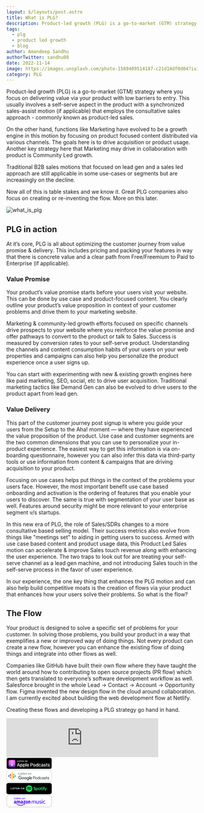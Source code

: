 ```yaml
---
layout: $/layouts/post.astro
title: What is PLG?
description: Product-led growth (PLG) is a go-to-market (GTM) strategy where you focus on delivering value via your product with low barriers to entry.
tags:
  - plg
  - product led growth
  - blog
author: Amandeep Sandhu
authorTwitter: sandhu08
date: 2022-11-14
image: https://images.unsplash.com/photo-1589409514187-c21d14df0d04?ixid=MnwxMjA3fDB8MHxwaG90by1wYWdlfHx8fGVufDB8fHx8&ixlib=rb-1.2.1&auto=format&fit=crop&w=1650&q=80
category: PLG
---
```


Product-led growth (PLG) is a go-to-market (GTM) strategy where you focus on delivering value via your product with low barriers to entry. This usually involves a self-serve aspect in the product with a synchronized sales-assist motion (if applicable) that employs the consultative sales approach - commonly known as product-led sales. 

On the other hand, functions like Marketing have evolved to be a growth engine in this motion by focusing on product focused content distributed via various channels. The goals here is to drive acquisition or product usage. Another key strategy here that Marketing may drive in collaboration with product is Community Led growth. 

Traditional B2B sales motions that focused on lead gen and a sales led approach are still applicable in some use-cases or segments but are increasingly on the decline. 

Now all of this is table stakes and we know it. Great PLG companies also focus on creating or re-inventing the flow. More on this later.

![what_is_plg](https://user-images.githubusercontent.com/14086319/201532907-4ece9271-20eb-4c72-8581-337bb851a44d.png)

## PLG in action

At it’s core, PLG is all about optimizing the customer journey from value promise & delivery. This includes pricing and packing your features in way that there is concrete value and a clear path from Free/Freemium to Paid to Enterprise (if applicable).

### Value Promise

Your product’s value promise starts before your users visit your website. This can be done by use case and product-focused content. You clearly outline your product’s value proposition in context of your customer problems and drive them to your marketing website.

Marketing & community-led growth efforts focused on specific channels drive prospects to your website where you reinforce the value promise and offer pathways to convert to the product or talk to Sales. Success is measured by conversion rates to your self-serve product. Understanding the channels and content consumption habits of your users on your web properties and campaigns can also help you personalize the product experience once a user signs up.

You can start with experimenting with new & existing growth engines here like paid marketing, SEO, social, etc to drive user acquisition. Traditional marketing tactics like Demand Gen can also be evolved to drive users to the product apart from lead gen.

### Value Delivery

This part of the customer journey post signup is where you guide your users from the Setup to the Aha! moment — where they have experienced the value proposition of the product. Use case and customer segments are the two common dimensions that you can use to personalize your in-product experience. The easiest way to get this information is via on-boarding questionnaire, however you can also infer this data via third-party tools or use information from content & campaigns that are driving acquisition to your product.

Focusing on use cases helps put things in the context of the problems your users face. However, the most important benefit use case based onboarding and activation is the ordering of features that you enable your users to discover. The same is true with segmentation of your user base as well. Features around security might be more relevant to your enterprise segment v/s startups.

In this new era of PLG, the role of Sales/SDRs changes to a more consultative based selling model. Their success metrics also evolve from things like "meetings set" to aiding in getting users to success. Armed with use case based content and product usage data, this Product Led Sales motion can accelerate & improve Sales touch revenue along with enhancing the user experience. The two traps to look out for are treating your self-serve channel as a lead gen machine, and not introducing Sales touch in the self-serve process in the favor of user experience.

In our experience, the one key thing that enhances the PLG motion and can also help build competitive moats is the creation of flows via your product that enhances how your users solve their problems. So what is the flow?

## The Flow

Your product is designed to solve a specific set of problems for your customer. In solving those problems, you build your product in a way that exemplifies a new or improved way of doing things. Not every product can create a new flow, however you can enhance the existing flow of doing things and integrate into other flows as well.

Companies like GitHub have built their own flow where they have taught the world around how to contributing to open source projects (PR flow) which then gets translated to everyone’s software development workflow as well. Salesforce brought in the whole Lead → Contact → Account → Opportunity flow. Figma invented the new design flow in the cloud around collaboration. I am currently excited about building the web development flow at Netlify.

Creating these flows and developing a PLG strategy go hand in hand.

<iframe src="https://anchor.fm/isplg/embed" height="102px" width="400px" frameborder="0" scrolling="no"></iframe>

<div class="right"><div id="ios"><a aria-label="apple-podcasts" href="https://podcasts.apple.com/us/podcast/podnews-podcasting-news/id1325018583?ls=1&amp;at=11lo6V&amp;ct=podnews_footer"><svg xmlns="http://www.w3.org/2000/svg" xmlns:xlink="http://www.w3.org/1999/xlink" width="120" height="33" viewBox="0 0 164.9 40"><linearGradient id="a" gradientUnits="userSpaceOnUse" x1="20.1" x2="20.1" y1="7.4" y2="32.6"><stop offset="0" stop-color="#f452ff"></stop><stop offset="1" stop-color="#832bc1"></stop></linearGradient><rect stroke-width="1" stroke="#a6a6a6" rx="6" height="40" width="163" y="0" x="1" fill="#000"></rect><path d="M32.2 29.2a5.3 5.3 0 01-1.6 2.1 5.3 5.3 0 01-1.8 1c-.8.2-1.8.3-3 .3H14.4a11 11 0 01-3-.3 5.3 5.3 0 01-1.8-1 5.3 5.3 0 01-1.6-2 9.9 9.9 0 01-.5-3.6V14.3c0-.9 0-2.3.5-3.5a5.3 5.3 0 011.6-2.1 5.3 5.3 0 011.8-1 11 11 0 013-.3h11.4c1.2 0 2.2.1 3 .3a5.3 5.3 0 013.4 3c.5 1.3.5 2.7.5 3.6v11.4c0 .9 0 2.3-.5 3.5z" fill="url(#a)" fill-rule="evenodd"></path><g fill="#fff"><path d="M22 21.9c-.5-.4-1.1-.7-1.9-.7s-1.4.3-1.8.7a1.2 1.2 0 00-.4.7v2l.4 2.8.3 1.4c.2.5.7.9 1.5.9s1.3-.4 1.5-1l.3-1.3.3-2.9v-1.9a1.2 1.2 0 00-.3-.7zm-4-3.6a2 2 0 002.1 2 2 2 0 002-2 2 2 0 00-2-2 2 2 0 00-2 2zm2-8a8.9 8.9 0 00-2.8 17.1l.1-.1-.1-1-.2-.2a7.7 7.7 0 01-4.6-7.1 7.7 7.7 0 017.6-7.7 7.7 7.7 0 017.8 7.8c0 3.1-1.9 5.8-4.6 7l-.2.3-.1.9.1.1c3.5-1.2 6-4.5 6-8.3a8.9 8.9 0 00-9-8.9zm0 4c2.6-.1 4.9 2 4.9 4.8a4.8 4.8 0 01-1.5 3.5l-.1.2a8.5 8.5 0 010 1l.1.2a6 6 0 10-6.6 0l.2-.1v-1c0-.2-.1-.3-.2-.3-1-1-1.5-2.2-1.5-3.7a4.8 4.8 0 014.6-4.6zm26.2 13.5h-4.7l-1.1 3.4h-2l4.4-12.4H45l4.5 12.4h-2zM42 26.3h3.7L44 20.8zm17 .4c0 2.8-1.4 4.6-3.7 4.6-1.3 0-2.3-.6-2.8-1.6v4.5h-2v-12h1.8v1.4c.6-1 1.7-1.6 3-1.6 2.3 0 3.8 1.8 3.8 4.7zm-1.8 0c0-1.9-1-3-2.4-3s-2.4 1.1-2.4 3c0 1.8 1 3 2.4 3s2.4-1.2 2.4-3zm11.8 0c0 2.8-1.5 4.6-3.7 4.6-1.3 0-2.3-.6-2.9-1.6v4.5h-1.9v-12h1.8v1.4c.6-1 1.7-1.6 3-1.6 2.2 0 3.7 1.8 3.7 4.7zm-1.9 0c0-1.9-.9-3-2.3-3-1.5 0-2.4 1.1-2.4 3 0 1.8 1 3 2.4 3s2.3-1.2 2.3-3zm3.5-8h1.8v12.5h-1.9zM82 28.6c-.3 1.7-1.9 2.8-4 2.8-2.5 0-4.2-1.8-4.2-4.6s1.7-4.7 4.2-4.7 4.1 1.7 4.1 4.5v.6h-6.4v.1c0 1.6 1 2.6 2.4 2.6 1 0 1.9-.5 2.1-1.3h1.8zm-6.3-2.7h4.5c0-1.4-.9-2.3-2.2-2.3-1.3 0-2.2 1-2.3 2.3zm16.3-7c2.4 0 4 1.6 4 4 0 2.5-1.6 4.1-4 4.1h-2.7v4.3h-2V18.8zm-2.7 6.5h2.2c1.6 0 2.6-.9 2.6-2.4s-1-2.5-2.6-2.5h-2.2zm7.5 1.4c0-2.9 1.6-4.7 4.2-4.7 2.7 0 4.3 1.8 4.3 4.7 0 2.8-1.6 4.6-4.3 4.6S97 29.5 97 26.7zm6.6 0c0-2-.8-3.2-2.4-3.2s-2.4 1.2-2.4 3.2 1 3 2.4 3 2.4-1 2.4-3zm3.2 0c0-2.8 1.6-4.7 3.8-4.7a3 3 0 012.9 1.6v-4.8h1.9v12.4h-1.8v-1.6a3 3 0 01-3 1.7c-2.2 0-3.8-1.8-3.8-4.6zm2 0c0 1.8.9 3 2.3 3 1.5 0 2.4-1.2 2.4-3 0-1.9-1-3-2.4-3s-2.4 1.1-2.4 3zm14.5-1.5c-.2-1-1-1.6-2.1-1.6-1.5 0-2.4 1.2-2.4 3 0 2 1 3.2 2.4 3.2 1.1 0 1.9-.6 2-1.7h1.9c-.2 2-1.7 3.2-4 3.2-2.5 0-4.2-1.8-4.2-4.6 0-2.9 1.7-4.7 4.2-4.7 2.4 0 3.8 1.5 4 3.2h-1.8zm3 3.4c0-1.6 1.1-2.5 3.3-2.7l2.5-.1v-.7c0-1-.7-1.6-1.8-1.6-1 0-1.8.5-2 1.3h-1.7c0-1.6 1.6-2.8 3.7-2.8 2.2 0 3.6 1.2 3.6 3v6.2H132v-1.5c-.5 1-1.7 1.6-2.9 1.6-1.7 0-3-1-3-2.7zm5.8-.8V27l-2.3.1c-1 .1-1.7.6-1.7 1.4 0 .7.6 1.3 1.6 1.3 1.3 0 2.4-1 2.4-2.1z"></path><use xlink:href="#C"></use><path d="M146.7 20V22h1.7v1.5h-1.7v5c0 .8.4 1.1 1.1 1.1h.6V31a5 5 0 01-1 .1c-1.8 0-2.5-.7-2.5-2.4v-5.2h-1.4V22h1.4V20z"></path><use xlink:href="#C" x="14.4"></use><path d="M43 14.7h-3.8v-6h1v5.1H43zm1-5.9c0-.3.3-.5.6-.5s.6.2.6.5-.3.6-.6.6-.6-.3-.6-.6zm.2 1.4h.9v4.5h-1zm4-.1c1 0 1.6.4 1.7 1.2H49c0-.3-.4-.5-.9-.5s-.8.2-.8.6c0 .3.2.4.7.5l.7.2c.9.2 1.3.6 1.3 1.2 0 .9-.8 1.4-1.9 1.4s-1.7-.4-1.8-1.2h.9c0 .3.4.5 1 .5.5 0 .9-.2.9-.6 0-.3-.2-.4-.7-.5l-.7-.2c-1-.2-1.3-.6-1.3-1.3 0-.8.7-1.3 1.7-1.3zm4.1-1v1h1v.8h-1v2.3c0 .5.2.7.7.7h.3v.7a2.9 2.9 0 01-.5 0c-1 0-1.3-.3-1.3-1.1v-2.6h-.8v-.7h.8V9zm6 4.3c-.2.9-1 1.3-2 1.3-1.3 0-2-.8-2-2.3s.7-2.3 2-2.3 2 .8 2 2.2v.3h-3.2c0 .9.5 1.4 1.2 1.4.6 0 1-.2 1-.6zM55 12h2.3c0-.7-.5-1.2-1.1-1.2s-1.1.5-1.2 1.2zm4.4-1.8h.9v.7c.2-.5.7-.8 1.4-.8 1 0 1.5.6 1.5 1.6v3h-.9V12c0-.8-.3-1.1-1-1.1s-1 .4-1 1.1v2.7h-1zm7.4 2.2c0-1.4.8-2.3 2.1-2.3s2.2.9 2.2 2.3c0 1.5-.8 2.3-2.2 2.3s-2-.8-2-2.3zm3.4 0c0-1-.5-1.5-1.3-1.5s-1.2.5-1.2 1.5.5 1.6 1.2 1.6 1.3-.6 1.3-1.6zm2-2.2h1v.7c.2-.5.6-.8 1.3-.8 1 0 1.6.6 1.6 1.6v3h-1V12c0-.8-.2-1.1-.9-1.1s-1 .4-1 1.1v2.7h-1z"></path></g><defs><path id="C" d="M139 22c2 0 3.4 1.1 3.5 2.7h-1.8c0-.8-.7-1.3-1.8-1.3-1 0-1.6.5-1.6 1.2 0 .5.4.9 1.3 1.1l1.6.4c1.8.4 2.5 1 2.5 2.4 0 1.7-1.6 2.8-3.8 2.8-2.1 0-3.6-1.1-3.7-2.8h1.8c.2.9.9 1.4 2 1.4s1.8-.5 1.8-1.2c0-.6-.3-.9-1.3-1.1l-1.6-.4c-1.6-.4-2.5-1.2-2.5-2.5 0-1.6 1.5-2.7 3.6-2.7z"></path></defs></svg></a></div>
  <div id="android"><a aria-label="google-podcasts" href="https://podcasts.google.com/isPLG"><svg xmlns="http://www.w3.org/2000/svg" width="120" height="33" viewBox="0 0 134 33.5" fill="none" fill-rule="evenodd"><rect fill="#fff" height="33.5" rx="8" stroke="#9aa0a6" stroke-width=".5" width="133" x=".3" y=".3"></rect><g fill-rule="nonzero"><path d="M15.6 13v8h2.8v-8z" fill="#fab908"></path><g fill="#0066d9"><circle cx="7.4" cy="16.3" r="1.4"></circle><circle cx="7.4" cy="17.8" r="1.4"></circle><path d="M6 16.3h2.8v1.4H6z"></path></g><g fill="#4285f4"><circle cx="26.6" cy="17.8" r="1.4"></circle><circle cx="26.6" cy="16.3" r="1.4"></circle><path d="M28 17.8h-2.8v-1.6H28z"></path></g><g fill="#ea4335"><circle cx="12.1" cy="20.8" r="1.4"></circle><circle cx="12.1" cy="22.3" r="1.4"></circle><path d="M10.8 20.8h2.7v1.4h-2.8z"></path><circle cx="12.1" cy="11.8" r="1.4"></circle><circle cx="12.1" cy="16.6" r="1.4"></circle><path d="M10.8 11.8h2.7v4.9h-2.8z"></path></g><g fill="#34a853"><circle cx="21.9" cy="13.3" r="1.4"></circle><circle cx="21.9" cy="11.8" r="1.4"></circle><path d="M23.3 13.3h-2.8v-1.6h2.8z"></path></g><g fill="#fab908"><circle cx="17" cy="8.9" r="1.4"></circle><circle cx="17" cy="7.4" r="1.4"></circle><path d="M18.4 8.9h-2.8V7.4h2.8z"></path><circle cx="17" cy="26.6" r="1.4"></circle><circle cx="17" cy="25.1" r="1.4"></circle><path d="M18.4 26.6h-2.8v-1.5h2.8z"></path></g><g fill="#34a853"><circle cx="21.9" cy="22.3" r="1.4"></circle><circle cx="21.9" cy="17.4" r="1.4"></circle><path d="M23.3 22.3h-2.8v-5h2.8z"></path></g><g fill="#fab908"><circle cx="17" cy="13" r="1.4"></circle><circle cx="17" cy="21" r="1.4"></circle></g></g><g fill="#3c4043"><path d="M80 26.5h-1.2v-8.9h3c.8 0 1.4.3 2 .8s.8 1 .8 1.9-.3 1.3-.8 1.8-1.2.8-2 .8H80zm0-4.7h1.8c.5 0 .9-.2 1.2-.5s.4-.7.4-1-.1-.8-.4-1.1-.7-.5-1.2-.5H80zm5.5-.7c.6-.6 1.4-.9 2.3-.9s1.7.3 2.2 1 1 1.3 1 2.2-.4 1.8-1 2.4-1.3.9-2.2.9-1.7-.3-2.3-1-.8-1.3-.8-2.2.3-1.8.8-2.4zm.9 4a2 2 0 002.8 0c.4-.5.6-1 .6-1.7s-.2-1.1-.6-1.6-.9-.6-1.4-.6-1 .2-1.4.6-.6 1-.6 1.6.2 1.2.6 1.7zm8 1.6c-.8 0-1.5-.3-2-1s-1-1.3-1-2.2.4-1.7 1-2.4 1.2-.9 2-.9c.4 0 .9.1 1.2.3l.9.7V17.6h1.1v8.9h-1v-.8h-.1c-.2.3-.5.5-.9.7s-.8.3-1.2.3zm.2-1c.5 0 1-.2 1.3-.6s.6-1 .6-1.6-.2-1.3-.6-1.7-.8-.6-1.3-.6a1.8 1.8 0 00-1.4.7c-.4.4-.6.9-.6 1.6s.2 1.2.6 1.6a1.8 1.8 0 001.4.6zm7 1c-1 0-1.7-.3-2.3-1s-.9-1.3-.9-2.2.3-1.8 1-2.4 1.3-.9 2.2-.9a2.8 2.8 0 012.6 1.8l-1 .4c-.3-.8-.9-1.1-1.7-1.1-.5 0-1 .2-1.3.6s-.6 1-.6 1.6.2 1.1.6 1.5.8.7 1.3.7c.8 0 1.4-.4 1.8-1.2l1 .4a3 3 0 01-1 1.3c-.5.3-1 .5-1.7.5zm5.4 0c-.6 0-1.2-.2-1.6-.6s-.7-.8-.7-1.4c0-.7.3-1.2.8-1.6s1.1-.6 1.9-.6c.7 0 1.2.2 1.7.4v-.2c0-.4-.2-.8-.5-1s-.7-.4-1.1-.4c-.4 0-.7 0-1 .2s-.4.4-.5.6l-1-.4c.1-.4.4-.7.8-1s1-.5 1.6-.5c.8 0 1.5.2 2 .7s.7 1 .7 2v3.6h-1v-.8c-.6.7-1.2 1-2.1 1zm.2-1c.5 0 .9-.2 1.3-.6s.6-.7.6-1.2c-.4-.3-.9-.4-1.5-.4s-1 .1-1.3.3-.4.6-.4.9c0 .3.1.5.4.7s.6.3.9.3zm6.3 1a2.7 2.7 0 01-2.7-1.7l1-.5c.4.8 1 1.2 1.7 1.2.4 0 .7-.1.9-.3s.3-.3.3-.6c0-.4-.2-.6-.8-.8l-1.2-.3c-.4 0-.8-.3-1.1-.6s-.6-.6-.6-1c0-.6.3-1 .7-1.4s1-.5 1.7-.5a2.8 2.8 0 011.5.4 2 2 0 01.9 1l-1 .4c-.2-.5-.7-.8-1.4-.8-.3 0-.6 0-.8.2s-.4.4-.4.6c0 .4.3.6.8.7l1.2.3c.6.1 1 .4 1.3.7a1.6 1.6 0 01.4 1c0 .6-.2 1-.7 1.5s-1 .5-1.7.5zm5.8-.1c-.6 0-1.1-.2-1.4-.5s-.5-.8-.5-1.4v-3.2h-1.1v-1h1v-2h1.2v2h1.5v1h-1.5v3c0 .7.3 1 .8 1h.5l.4 1-.9.1zm4 .1a2.7 2.7 0 01-2.6-1.7l1-.5c.3.8.9 1.2 1.7 1.2.3 0 .6-.1.8-.3s.4-.3.4-.6c0-.4-.3-.6-.9-.8l-1.2-.3c-.4 0-.8-.3-1.1-.6s-.5-.6-.5-1c0-.6.2-1 .7-1.4s1-.5 1.7-.5a2.8 2.8 0 011.4.4 2 2 0 011 1l-1 .4c-.3-.5-.7-.8-1.4-.8-.4 0-.7 0-1 .2s-.3.4-.3.6c0 .4.3.6.9.7l1.2.3c.5.1 1 .4 1.2.7a1.6 1.6 0 01.4 1c0 .6-.2 1-.6 1.5s-1 .5-1.8.5z"></path><path d="M35.3 21.6c0-2.8 2.4-5.1 5.2-5.1a4.9 4.9 0 013.5 1.4l-1 1a3.7 3.7 0 00-6.2 2.7c0 2 1.6 3.7 3.7 3.7 1.3 0 2-.5 2.6-1 .4-.4.6-1 .7-1.8h-3.3v-1.4h4.7v.9c0 1-.2 2.3-1.2 3.3-.9.9-2 1.4-3.5 1.4a5.2 5.2 0 01-5.2-5.1zM49 20.2c1.8 0 3.3 1.4 3.3 3.3s-1.5 3.3-3.3 3.3-3.3-1.4-3.3-3.3c0-2 1.5-3.3 3.3-3.3zm0 5.3c1 0 1.8-.8 1.8-2s-.8-2-1.8-2-1.9.8-1.9 2 .9 2 1.9 2zm7.2-5.3c1.8 0 3.3 1.4 3.3 3.3s-1.5 3.3-3.3 3.3-3.3-1.4-3.3-3.3c0-2 1.5-3.3 3.3-3.3zm0 5.3c1 0 1.8-.8 1.8-2s-.8-2-1.8-2-1.9.8-1.9 2 .9 2 1.9 2zm8.8-5.2h1.4v6c0 2.3-1.4 3.3-3.1 3.3-1.6 0-2.6-1-3-2l1.3-.4c.2.5.8 1.1 1.7 1.1 1 0 1.7-.6 1.7-1.9v-.5c-.4.4-1 .8-1.8.8a3.3 3.3 0 01-3.1-3.3c0-1.9 1.5-3.3 3.1-3.3.8 0 1.4.4 1.8.7zm-1.6 5c1 0 1.7-.7 1.7-1.9s-.8-2-1.7-2c-1 0-1.9.8-1.9 2 0 1.1.9 2 1.9 2zm4 1.3v-9.7h1.4v9.7zm5.4-1.1c.7 0 1.2-.4 1.6-1l1.1.8c-.4.6-1.2 1.5-2.7 1.5a3.2 3.2 0 01-3.3-3.3c0-2 1.4-3.3 3.1-3.3 1.7 0 2.6 1.4 2.8 2.1l.2.4-4.4 1.8c.3.6.8 1 1.6 1zm-.1-4c-.8 0-1.8.6-1.8 1.9l3-1.2c-.2-.5-.7-.7-1.2-.7z" fill-rule="nonzero"></path></g><path d="M36.6 12.3h3v.7h-3.9V6.6h.9zm5 .7h-.8V8.2h.8zm-1-6l.2-.4h.7a.5.5 0 01.1.4v.3l-.4.1h-.4a.5.5 0 01-.1-.4zm5.3 4.7c0-.2-.1-.4-.3-.5l-.9-.3c-.5 0-.7-.2-1-.3s-.4-.3-.5-.4a1 1 0 01-.1-.6c0-.4.1-.8.4-1s.8-.4 1.3-.4c.6 0 1 .1 1.3.4s.5.6.5 1h-.8c0-.2 0-.4-.3-.5l-.7-.3c-.3 0-.5 0-.7.2a.6.6 0 00-.2.5c0 .2 0 .4.2.5l.8.3c.4 0 .8.2 1 .3l.6.4.2.7c0 .4-.2.7-.5 1s-.8.4-1.4.4c-.3 0-.7 0-1-.2l-.6-.6a1.4 1.4 0 01-.3-.8h.8a.8.8 0 00.3.7l.8.2c.4 0 .6 0 .8-.2s.3-.3.3-.5zM49 7.1v1.1h.8V9h-.8v3.4h.9v.7h-.7c-.3 0-.6 0-.8-.2s-.3-.6-.3-1v-3h-.8v-.6h.8V7.1zm4 6c-.7 0-1.2-.2-1.6-.6s-.6-1-.6-1.7v-.2c0-.5.1-.9.3-1.3s.4-.6.7-.8a1.9 1.9 0 011-.3c.7 0 1.2.2 1.5.6s.5 1 .5 1.7v.4h-3.2c0 .4.2.8.4 1a1.3 1.3 0 001 .5c.3 0 .6 0 .8-.2l.5-.4.5.4c-.4.6-1 .9-1.8.9zM53 8.8c-.3 0-.6.1-.8.4s-.4.6-.4 1H54c0-.5-.1-.8-.3-1s-.5-.4-.8-.4zm3.9-.6v.6a1.7 1.7 0 011.4-.6c1 0 1.6.5 1.6 1.7V13H59V9.9c0-.4-.1-.6-.3-.8s-.4-.3-.7-.3c-.3 0-.5.1-.7.3l-.5.5V13h-.8V8.2zm6.7 2.4c0-.5 0-1 .2-1.3s.5-.6.8-.8.7-.3 1.1-.3c.7 0 1.2.2 1.6.6s.6 1 .6 1.8c0 .5-.1 1-.3 1.3a2 2 0 01-.7.9l-1.2.3c-.6 0-1.1-.2-1.5-.7s-.6-1-.6-1.8zm.8 0c0 .6 0 1 .3 1.3s.6.5 1 .5.8-.1 1-.5.4-.7.4-1.3c0-.5-.2-1-.4-1.3a1.2 1.2 0 00-1-.5c-.4 0-.7.2-1 .5s-.3.8-.3 1.4zm5.5-2.4v.6a1.7 1.7 0 011.4-.6c1 0 1.6.5 1.6 1.7V13H72V9.9c0-.4-.1-.6-.3-.8s-.4-.3-.7-.3c-.3 0-.5.1-.7.3l-.5.5V13h-.8V8.2z" fill="#5f6368"></path></svg></a></div><div id="spotify"><a aria-label="spotify" href="https://open.spotify.com/show/7DVtTrWeBdVPr3XmU753TG"><svg xmlns="http://www.w3.org/2000/svg" width="120" height="33" viewBox="0 0 660 160"><rect stroke-width="3" stroke="#222326" rx="28" height="160" width="655" y="1" x="1" fill="#000"></rect><path d="M357.4 74.7c2.1 1.2 4.7.5 6-1.6 1.2-2.1.5-4.8-1.5-6-17.4-10.3-44.8-11.3-61.3-6.3-2.4.7-3.7 3.2-3 5.5s3.2 3.6 5.5 2.9c14.4-4.4 39.2-3.5 54.3 5.5zm-.5 13.3c1-1.7.5-4-1.2-5a67.4 67.4 0 00-52.5-6.3c-1.9.6-3 2.6-2.4 4.6.5 1.9 2.6 3 4.5 2.4 14.9-4.5 34-2.3 46.6 5.5 1.7 1.1 3.9.5 5-1.2zm-5.7 12.8a3 3 0 00-1-4c-12.3-7.6-27.6-9.4-45.4-5.3a3 3 0 00-2.2 3.5 2.9 2.9 0 003.5 2.2c16.3-3.7 30.1-2.2 41.1 4.6a3 3 0 004-1zM329.7 33c25.9 0 46.8 21 46.8 47a46.8 46.8 0 11-93.5 0c0-26 20.9-47 46.7-47zm80.5 43.4c9.8 2.4 13.8 6.1 13.8 12.9 0 8-6.1 13.1-15.4 13.1-6.7 0-12.8-2.4-17.8-6.8a.5.5 0 01-.1-.8l4.4-5.3.4-.2a.8.8 0 01.4.2c4.3 3.7 8.1 5.3 12.8 5.3 4.3 0 6.9-1.8 6.9-4.8 0-2.7-1.3-4.2-9-6-9.1-2.2-14.3-5-14.3-13.1 0-7.5 6-12.8 14.8-12.8a24 24 0 0115.5 5.4c.2.2.2.5.1.7l-4 5.6-.3.2c-.2.1-.3 0-.4-.1-3.8-2.8-7.4-4.2-11.1-4.2s-6.2 1.8-6.2 4.5c0 2.9 1.4 4.3 9.5 6.2zm41.9 9c0-5.6-3.6-9.6-8.5-9.6-5 0-8.7 4.1-8.7 9.6 0 5.6 3.7 9.7 8.7 9.7s8.5-4 8.5-9.7zm-6.8-17c7.5 0 15.2 5.8 15.2 17s-7.7 17.1-15.2 17.1a13 13 0 01-10.2-4.6v13a.5.5 0 01-.5.5h-7.3a.5.5 0 01-.5-.5V69.6a.5.5 0 01.5-.5h7.3a.5.5 0 01.5.5v3.7c2.7-3.3 6.1-4.9 10.2-4.9zm34.8 26.8c5.2 0 9-4.1 9-9.6 0-5.6-3.9-9.8-9.1-9.8s-9 4.1-9 9.6c0 5.6 3.9 9.8 9.1 9.8zm0-26.8a17 17 0 0117.3 17c0 9.6-7.7 17.1-17.4 17.1s-17.3-7.4-17.3-16.9c0-9.7 7.7-17.2 17.4-17.2zm38.1.7a.5.5 0 01.5.5v6.2c0 .3-.2.6-.5.6h-8v15c0 2.4 1.1 3.4 3.4 3.4a9 9 0 004.2-1h.6l.2.5v5.9a.6.6 0 01-.3.5c-2 1.1-4.1 1.7-6.7 1.7-6.4 0-9.6-3.4-9.6-9.9V76.4h-3.5c-.3 0-.5-.3-.5-.6v-6.2a.5.5 0 01.5-.5h3.5v-8.2c0-.3.2-.6.5-.6h7.2c.3 0 .5.3.5.6v8.2h8zm27.7 0h12.3c.3 0 .5.1.5.3l8.5 22.2 7.7-22.2a.6.6 0 01.5-.3h7.5l.4.2c.1.2.2.3.1.5l-12.5 32.6c-2.6 6.7-5.6 9.2-10.9 9.2-2.9 0-5.2-.6-7.7-2-.3-.1-.4-.4-.3-.7l2.5-5.4.3-.3.4.1a9 9 0 004 1.1c1.6 0 2.7-.5 3.9-3.1l-10.3-24.9H546v24.9a.5.5 0 01-.5.5h-7.2c-.3 0-.6-.2-.6-.5V76.4h-3.4a.7.7 0 01-.6-.6v-6.2a.7.7 0 01.6-.6h3.4v-1.5c0-7.2 3.6-10.9 10.2-10.9 2.8 0 4.6.4 6 .8.3.1.4.3.4.5v6.2a.8.8 0 01-.2.4l-.5.1c-1.3-.5-2.5-.8-4-.8-2.6 0-3.7 1.3-3.7 4.3v1zm-16.1 0c.3 0 .6.2.6.5v31.7c0 .3-.3.5-.6.5h-7.2a.5.5 0 01-.5-.5V69.6a.5.5 0 01.5-.5h7.2zm-3.5-14.5c2.8 0 5.1 2.3 5.1 5.2a5.1 5.1 0 11-10.3 0c0-2.9 2.3-5.2 5.2-5.2zm63.6 17.6h-1.4v1.7h1.4c.6 0 1-.3 1-.8 0-.6-.4-.9-1-.9zm.8 2.4l1.5 2.1H591l-1.3-1.9h-1.2v1.9h-1v-5.4h2.4c1.2 0 2.1.6 2.1 1.7 0 .9-.5 1.4-1.3 1.6zm-1.1-5.1a4.6 4.6 0 00-4.6 4.6c0 2.6 2 4.6 4.6 4.6s4.5-2 4.5-4.6c0-2.5-1.9-4.6-4.5-4.6zm0 9.7c-2.9 0-5.1-2.3-5.1-5.1s2.2-5.1 5.1-5.1 5.1 2.3 5.1 5.1-2.3 5.1-5.1 5.1z" fill="#1ed760"></path><path d="M78.4 91.6H63V67.5h4.7v19.6h10.7v4.5zm11.2 0h-4.7V67.5h4.7v24.1zm25-18.3l-4.3 1.2c-.2-1.3-1.3-3.4-4.4-3.4-2.2 0-3.7 1.5-3.7 3.1 0 1.3.8 2.4 2.6 2.7l3.4.7c4.3.8 6.7 3.7 6.7 7.1 0 3.7-3.1 7.4-8.7 7.4-6.4 0-9.2-4.1-9.6-7.5l4.4-1.2c.2 2.4 1.8 4.5 5.2 4.5 2.5 0 3.9-1.2 3.9-2.9 0-1.4-1-2.5-2.9-2.9l-3.4-.6c-3.8-.8-6.3-3.3-6.3-7 0-4.2 3.9-7.5 8.4-7.5 5.9 0 8.1 3.5 8.7 6.3zM140 72h-7.7v19.6h-4.7V72H120v-4.5h20V72zm21.5 19.6h-15.1V67.5h15.1v4.4h-10.4v5.5h9.4v4.2h-9.4v5.6h10.4v4.4zm28.2 0h-5l-10.9-17.1v17.1h-4.7V67.5h5.8l10.1 16v-16h4.7v24.1zm22.7-12.1c0 5.5 3.8 8.1 7.5 8.1 3.8 0 7.6-2.6 7.6-8.1 0-5.4-3.8-8-7.6-8-3.7 0-7.5 2.6-7.5 8zm-4.8.1c0-7.8 5.8-12.6 12.3-12.6 6.6 0 12.4 4.8 12.4 12.6 0 7.7-5.8 12.5-12.4 12.5a12 12 0 01-12.3-12.5zm52.6 12h-4.9l-11-17.1v17.1h-4.7V67.5h5.9l10 16v-16h4.7v24.1z" fill="#fff"></path></svg></a></div><div id="amazon"><a aria-label="amazon" href="https://music.amazon.com/podcasts/25718fde-e4ba-4a0b-bfd8-0d7aaa7d8225/isplg"><svg xmlns="http://www.w3.org/2000/svg" width="120" height="33" viewBox="0 0 120 33"><rect stroke-width=".25" stroke="#000" rx="6" height="31" width="118" y="1" x="1" fill="#fff"></rect><path fill="#4200FD" d="M23.66 11.55v-.7h-2.23V6.7h-.85v4.85h3.08zm1.42 0V7.99h-.82v3.56h.83zm-.04-4.27c.09-.08.13-.2.13-.35s-.05-.27-.14-.35a.53.53 0 00-.36-.13c-.15 0-.28.04-.36.13-.08.08-.12.2-.12.35s.04.27.13.35c.09.08.2.13.36.13a.58.58 0 00.36-.13zm2.54 3.64a.97.97 0 01-.51.11c-.36 0-.75-.07-1.2-.22v.58a2.73 2.73 0 001.19.27c.45 0 .8-.1 1.05-.3.25-.2.38-.48.38-.83a.84.84 0 00-.19-.57 1.46 1.46 0 00-.6-.39l-.55-.21a1.12 1.12 0 01-.39-.21.33.33 0 01-.1-.25c0-.14.04-.23.14-.3.1-.06.26-.09.47-.09.3 0 .64.06 1.01.17V8.1a2.38 2.38 0 00-1.05-.22c-.4 0-.73.09-.97.28s-.36.45-.36.77c0 .45.26.78.8.98l.57.22c.18.07.3.13.37.19s.1.15.1.25c0 .17-.06.28-.17.35zm3.66-.02c-.16.04-.34.06-.54.06-.18 0-.31-.03-.4-.1s-.12-.18-.12-.34V8.63h1.02V8h-1.02v-.98h-.67l-.13 1-.63.09v.52h.6v1.93c0 .35.1.62.27.79s.45.26.82.26c.28 0 .54-.04.78-.13l.02-.58zm3.53-.93c.03-.19.05-.41.05-.65 0-.46-.11-.81-.36-1.06-.24-.25-.6-.37-1.05-.37-.53 0-.95.17-1.24.5-.3.34-.44.8-.44 1.41 0 .61.15 1.07.46 1.39.3.32.75.48 1.34.48.23 0 .46-.02.68-.07.22-.05.4-.12.56-.2v-.58c-.4.13-.75.2-1.08.2-.37 0-.64-.08-.82-.25s-.27-.43-.3-.78h2.2v-.02zm-.86-1.26c.13.15.19.37.19.65v.06h-1.54c.02-.28.11-.51.26-.68.15-.17.35-.25.58-.25s.4.07.51.22zm4.92 2.84V8.93c0-.34-.1-.6-.27-.78s-.45-.27-.79-.27c-.48 0-.93.17-1.37.5l-.07-.39h-.7v3.56h.84V8.84c.32-.21.64-.31.95-.31.2 0 .35.05.45.16.09.11.14.27.14.5v2.36h.82zm5.62-.39a2 2 0 00.45-1.39c0-.59-.14-1.05-.45-1.39-.3-.33-.74-.5-1.28-.5s-.96.17-1.27.5c-.3.33-.46.79-.46 1.39 0 .59.15 1.06.46 1.39.3.33.73.5 1.27.5.55 0 .97-.17 1.27-.5zm-2.16-1.39c0-.82.3-1.23.89-1.23s.88.41.88 1.23c0 .83-.3 1.24-.88 1.24s-.88-.42-.88-1.24zm6.63 1.78V8.93c0-.34-.1-.6-.28-.78s-.44-.27-.78-.27c-.48 0-.93.17-1.37.5l-.08-.39h-.68v3.56h.83V8.84c.31-.21.63-.31.94-.31.22 0 .36.05.46.16.09.11.14.27.14.5v2.36h.82z" class="st0"></path><path fill="#4200FD" clip-rule="evenodd" fill-rule="evenodd" d="M45.05 16.83v-.99c0-.15.12-.25.26-.25h4.4c.15 0 .26.1.26.25v.85c0 .14-.12.33-.33.62l-2.3 3.29a4.9 4.9 0 012.52.54c.17.1.22.24.23.39v1.06c0 .15-.17.31-.33.23a5.05 5.05 0 00-4.65.01c-.15.08-.31-.08-.31-.23v-1.01c0-.16 0-.44.16-.68l2.64-3.83h-2.3a.24.24 0 01-.24-.25zm-16.07 6.19h-1.34c-.13-.01-.23-.1-.24-.23v-6.94c0-.14.12-.25.26-.25h1.25c.13.01.24.11.24.23v.91h.03c.33-.88.94-1.28 1.77-1.28.84 0 1.36.41 1.74 1.28a1.9 1.9 0 011.85-1.28c.56 0 1.18.23 1.55.76.42.58.33 1.43.33 2.18v4.38c0 .14-.11.25-.25.25h-1.34a.26.26 0 01-.24-.25V19.1c0-.29.02-1.02-.05-1.3-.1-.47-.4-.6-.78-.6a.89.89 0 00-.8.57c-.14.35-.13.93-.13 1.33v3.68c0 .14-.12.25-.26.25h-1.34a.26.26 0 01-.24-.25V19.1c0-.77.13-1.91-.83-1.91s-.93 1.11-.93 1.91v3.68c0 .13-.11.24-.25.24zm24.78-7.56c1.99 0 3.07 1.72 3.07 3.91 0 2.12-1.2 3.8-3.07 3.8-1.95 0-3.02-1.72-3.02-3.87 0-2.16 1.07-3.84 3.01-3.84zm.02 1.42c-1 0-1.05 1.36-1.05 2.2 0 .85-.01 2.66 1.04 2.66 1.04 0 1.09-1.46 1.09-2.35a6.7 6.7 0 00-.2-1.84c-.16-.49-.46-.67-.88-.67zm5.63 6.14h-1.34a.26.26 0 01-.24-.25v-6.94a.25.25 0 01.26-.23h1.23c.13.01.22.09.25.19v1.06h.03c.38-.95.9-1.4 1.83-1.4.6 0 1.19.22 1.56.82.35.55.35 1.49.35 2.16v4.37c-.01.12-.12.22-.26.22h-1.34a.27.27 0 01-.24-.22v-3.77c0-.76.09-1.87-.84-1.87a.88.88 0 00-.78.55c-.2.42-.22.85-.22 1.31v3.74c0 .15-.1.26-.25.26zM42.9 23a.27.27 0 01-.32.03c-.45-.37-.53-.55-.77-.9-.74.76-1.26.98-2.21.98-1.13 0-2.01-.7-2.01-2.11 0-1.1.59-1.84 1.43-2.21.73-.32 1.74-.38 2.52-.47v-.18c0-.32.03-.7-.16-.98-.16-.25-.48-.35-.75-.35-.51 0-.97.26-1.08.81-.02.12-.11.24-.23.25l-1.3-.14c-.11-.02-.23-.11-.2-.28.3-1.59 1.72-2.07 3-2.07.65 0 1.5.18 2.02.67.65.61.59 1.43.59 2.33v2.11c0 .63.26.91.5 1.25.1.12.1.27 0 .36l-1.03.9zm-1.36-3.29v-.29c-.97 0-2 .21-2 1.36 0 .59.3.98.83.98.38 0 .72-.23.93-.61.26-.48.24-.91.24-1.44zM25.3 23a.27.27 0 01-.32.03c-.45-.37-.53-.55-.77-.9-.74.76-1.26.98-2.21.98-1.13 0-2.01-.7-2.01-2.11 0-1.1.59-1.84 1.43-2.21.73-.32 1.74-.38 2.52-.47v-.18c0-.32.03-.7-.16-.98-.16-.25-.48-.35-.75-.35-.51 0-.97.26-1.08.81-.02.12-.11.24-.23.25l-1.3-.14c-.11-.02-.23-.11-.2-.28.3-1.59 1.72-2.07 3-2.07.65 0 1.5.18 2.02.67.65.61.59 1.43.59 2.33v2.11c0 .63.26.91.5 1.25.1.12.1.27 0 .36l-1.03.9zm-1.35-3.29v-.29c-.97 0-2 .21-2 1.36 0 .59.3.98.83.98.38 0 .72-.23.93-.61.25-.48.24-.91.24-1.44zm22.92 5.97c-2.52 1.87-6.17 2.87-9.31 2.87-4.4 0-8.37-1.64-11.37-4.37-.24-.21-.03-.51.26-.34a22.42 22.42 0 0020.06 1.25c.42-.18.78.28.36.59zm1.05-1.2c-.32-.42-2.13-.2-2.94-.1-.25.03-.28-.19-.06-.34 1.44-1.02 3.8-.73 4.08-.38.28.34-.07 2.73-1.42 3.87-.21.18-.41.08-.31-.15.29-.77.97-2.49.65-2.9zm42.7-2.65c.26-.18.38-.45.38-.8a.81.81 0 00-.22-.57 2.39 2.39 0 00-.82-.44l-1.23-.47c-1.07-.4-1.61-1.08-1.61-2.04 0-.63.24-1.14.73-1.53a2.99 2.99 0 011.92-.58c.63 0 1.24.11 1.84.34.12.04.2.09.25.15s.07.16.07.28v.39c0 .18-.06.26-.2.26-.06 0-.17-.02-.32-.07a5.17 5.17 0 00-1.56-.23c-.93 0-1.4.32-1.4.95 0 .25.09.45.24.6.15.15.46.31.9.48l1.14.44c.57.22.98.49 1.23.8s.38.7.38 1.19c0 .69-.26 1.24-.77 1.65s-1.2.61-2.04.61c-.81 0-1.54-.14-2.2-.41-.11-.05-.2-.1-.23-.16s-.07-.15-.07-.28v-.41c0-.18.06-.26.17-.26.07 0 .19.03.36.09.64.2 1.3.31 1.98.31.48-.01.84-.1 1.09-.29zm-6.4-5.92c0-.19.1-.29.29-.29h.85c.19 0 .29.1.29.29v6.81c0 .2-.1.29-.3.29h-.61c-.1 0-.17-.02-.22-.06s-.1-.11-.11-.22l-.1-.51a4.6 4.6 0 01-2.77 1.01c-.7 0-1.21-.19-1.58-.58-.37-.39-.55-.94-.55-1.65v-5.09c0-.19.1-.29.29-.29h.85c.19 0 .29.1.29.29v4.63c0 .53.1.91.3 1.16s.53.37.97.37c.69 0 1.39-.23 2.1-.7v-5.46zm-7.77 7.11c-.2 0-.3-.1-.3-.29V18c0-.49-.08-.85-.27-1.08-.18-.23-.47-.35-.87-.35-.7 0-1.41.22-2.13.66v5.5c0 .2-.1.29-.28.29h-.85c-.2 0-.3-.1-.3-.29V18c0-.49-.08-.85-.27-1.08-.18-.23-.47-.35-.87-.35-.73 0-1.44.21-2.11.64v5.52c0 .2-.1.29-.3.29h-.84c-.2 0-.3-.1-.3-.29v-6.81c0-.19.1-.29.3-.29h.64c.1 0 .17.02.22.06s.09.11.1.22l.1.47a4.79 4.79 0 012.7-.96c.9 0 1.52.35 1.83 1.04a4.9 4.9 0 012.87-1.04c.67 0 1.18.19 1.53.57.36.38.54.92.54 1.62v5.14c0 .2-.1.29-.3.29h-.84v-.02zm22.12-5.76c-.36.41-.54 1.07-.54 1.98v.19c0 .89.18 1.53.54 1.95.36.41.93.62 1.72.62.4 0 .84-.07 1.3-.2a.92.92 0 01.22-.04c.13 0 .19.1.19.29v.39c0 .13-.02.22-.06.28s-.12.11-.23.16c-.47.2-1.02.31-1.65.31-1.14 0-2.01-.33-2.61-.98a4.1 4.1 0 01-.91-2.85c0-1.24.3-2.19.93-2.87s1.5-1.01 2.64-1.01c.52 0 1.03.09 1.53.28.1.04.18.09.22.15s.07.16.07.29v.39c0 .19-.06.29-.2.29a.84.84 0 01-.22-.04c-.4-.12-.8-.18-1.2-.18-.8-.02-1.38.19-1.74.6zm-3.83-1.64c.19 0 .29.1.29.29v6.81c0 .2-.1.29-.3.29h-.84c-.2 0-.3-.1-.3-.29v-6.81c0-.19.1-.29.3-.29h.85zm.24-2.83c.16.16.24.37.24.63s-.08.47-.24.63-.38.24-.66.24-.5-.08-.66-.24-.24-.37-.24-.63.08-.47.24-.63.38-.24.66-.24.5.08.66.24z" class="st1"></path></svg></a></div></div>
